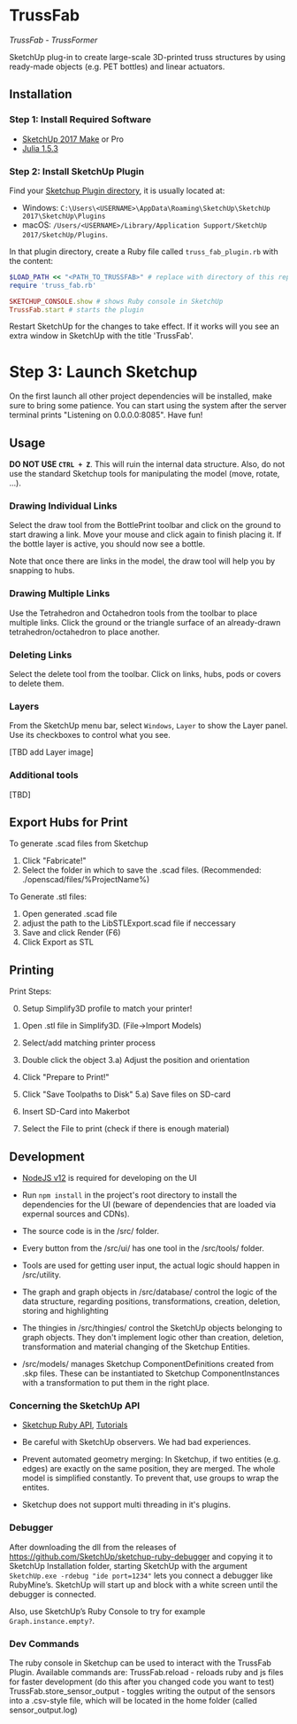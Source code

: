 # TrussFab
*TrussFab - TrussFormer*

SketchUp plug-in to create large-scale 3D-printed truss structures by using ready-made objects (e.g. PET bottles) and linear actuators.

## Installation
### Step 1: Install Required Software
- [SketchUp 2017 Make](https://www.sketchup.com/sketchup/2017/en/sketchupmake-2017-2-2555-90782-en-x64-exe) or Pro
- [Julia 1.5.3](https://julialang.org/)

### Step 2: Install SketchUp Plugin
Find your [Sketchup Plugin directory](http://www.sketchup.com/intl/en/developer/docs/loading), it is usually located at:
- Windows: `C:\Users\<USERNAME>\AppData\Roaming\SketchUp\SketchUp 2017\SketchUp\Plugins`
- macOS: `/Users/<USERNAME>/Library/Application Support/SketchUp 2017/SketchUp/Plugins`.

In that plugin directory, create a Ruby file called `truss_fab_plugin.rb` with the content:

```ruby
$LOAD_PATH << "<PATH_TO_TRUSSFAB>" # replace with directory of this repository (backslashs need to be exited: so replace every \ with \\)
require 'truss_fab.rb'

SKETCHUP_CONSOLE.show # shows Ruby console in SketchUp
TrussFab.start # starts the plugin
```

Restart SketchUp for the changes to take effect. If it works will you see an extra window in SketchUp with the title 'TrussFab'.

# Step 3: Launch Sketchup 
On the first launch all other project dependencies will be installed, make sure to bring some patience. You can start using the system after the server terminal prints "Listening on 0.0.0.0:8085". Have fun!

## Usage

**DO NOT USE `CTRL + Z`**. This will ruin the internal data structure. Also, do not use the standard Sketchup tools for manipulating the model (move, rotate, ...).

### Drawing Individual Links

Select the draw tool from the BottlePrint toolbar and click on the ground to start drawing a link. Move your mouse and click again to finish placing it. If the bottle layer is active, you should now see a bottle.

Note that once there are links in the model, the draw tool will help you by snapping to hubs.

### Drawing Multiple Links

Use the Tetrahedron and Octahedron tools from the toolbar to place multiple links. Click the ground or the triangle surface of an already-drawn tetrahedron/octahedron to place another.

### Deleting Links

Select the delete tool from the toolbar. Click on links, hubs, pods or covers to delete them.

### Layers

From the SketchUp menu bar, select `Windows`, `Layer` to show the Layer panel. Use its checkboxes to control what you see.

[TBD add Layer image]

### Additional tools

[TBD]

## Export Hubs for Print

To generate .scad files from Sketchup

1. Click "Fabricate!"
2. Select the folder in which to save the .scad files. (Recommended: ./openscad/files/%ProjectName%)

To Generate .stl files:

1. Open generated .scad file
2. adjust the path to the LibSTLExport.scad file if neccessary
3. Save and click Render (F6)
4. Click Export as STL

## Printing

Print Steps:

0. Setup Simplify3D profile to match your printer!

1. Open .stl file in Simplify3D. (File->Import Models)
2. Select/add matching printer process
3. Double click the object
	3.a) Adjust the position and orientation
4. Click "Prepare to Print!"
5. Click "Save Toolpaths to Disk"
	5.a) Save files on SD-card
6. Insert SD-Card into Makerbot
7. Select the File to print (check if there is enough material)



## Development
* [NodeJS v12](https://nodejs.org/en/) is required for developing on the UI

* Run `npm install` in the project's root directory to install the dependencies for the UI (beware of dependencies that are loaded via expernal sources and CDNs).

* The source code is in the /src/ folder.

* Every button from the /src/ui/ has one tool in the /src/tools/ folder.

* Tools are used for getting user input, the actual logic should happen in /src/utility.

* The graph and graph objects in /src/database/ control the logic of the data structure, regarding positions, transformations, creation, deletion, storing and highlighting

* The thingies in /src/thingies/ control the SketchUp objects belonging to graph objects. They don't implement logic other than creation, deletion, transformation and material changing of the Sketchup Entities.

* /src/models/ manages Sketchup ComponentDefinitions created from .skp files. These can be instantiated to Sketchup ComponentInstances with a transformation to put them in the right place.

### Concerning the SketchUp API

* [Sketchup Ruby API](http://www.sketchup.com/intl/en/developer/index), [Tutorials](http://www.sketchup.com/intl/en/developer/docs/tutorial_geometry)

* Be careful with SketchUp observers. We had bad experiences.

* Prevent automated geometry merging: In Sketchup, if two entities (e.g. edges) are exactly on the same position, they are merged. The whole model is simplified constantly. To prevent that, use groups to wrap the entites.

* Sketchup does not support multi threading in it's plugins.

### Debugger

After downloading the dll from the releases of https://github.com/SketchUp/sketchup-ruby-debugger and copying it to SketchUp Installation folder, starting SketchUp with the argument `SketchUp.exe -rdebug "ide port=1234"` lets you connect a debugger like RubyMine’s. SketchUp will start up and block with a white screen until the debugger is connected.

Also, use SketchUp’s Ruby Console to try for example `Graph.instance.empty?`.

### Dev Commands

The ruby console in Sketchup can be used to interact with the TrussFab Plugin.
Available commands are:
    TrussFab.reload - reloads ruby and js files for faster development (do this after you changed code you want to test)
    TrussFab.store_sensor_output - toggles writing the output of the sensors into a .csv-style file, which will be located in the home folder (called sensor_output.log)
